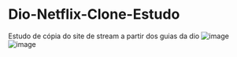 # Dio-Netflix-Clone-Estudo
Estudo de cópia do site de stream a partir dos guias da dio
![image](https://user-images.githubusercontent.com/97907358/153616433-aedb2db0-6b25-492b-9a92-de124292b866.png)
![image](https://user-images.githubusercontent.com/97907358/153616485-6e600ca9-2fc4-45a8-bbfd-42f5e59eb2b5.png)
